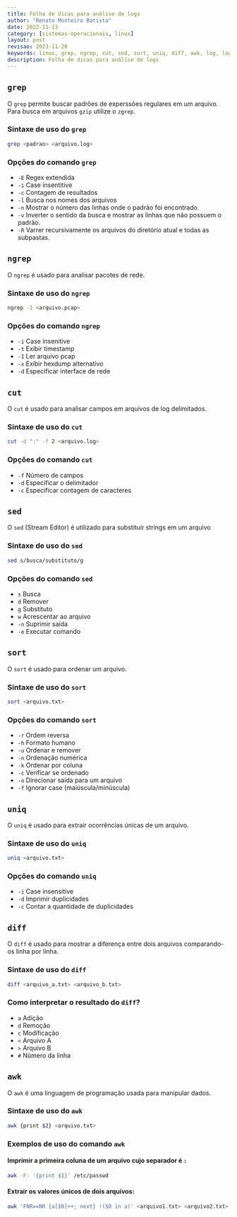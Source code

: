 ```yaml
---
title: Folha de dicas para análise de logs
author: "Renato Monteiro Batista"
date: 2022-11-13
category: [sistemas-operacionais, linux]
layout: post
revisao: 2023-11-20
keywords: linux, grep, ngrep, cut, sed, sort, uniq, diff, awk, log, logs, analise, analisar, parsing, parsear, parse, parsing, log, logs, analise, analisar, parsing, parsear, parse
description: Folha de dicas para análise de logs
---
```


## `grep`

O `grep` permite buscar padrões de experssões regulares em um arquivo. Para busca em arquivos `gzip` utilize o `zgrep`.

### Sintaxe de uso do `grep`

```bash
grep <padrao> <arquivo.log>
```

### Opções do comando `grep`

* `-E` Regex extendida
* `-i` Case insentitive
* `-c` Contagem de resultados
* `-l` Busca nos nomes dos arquivos
* `-n` Mostrar o número das linhas onde o padrão foi encontrado.
* `-v` Inverter o sentido da busca e mostrar as linhas que não possuem o padrão.
* `-R` Varrer recursivamente os arquivos do diretório atual e todas as subpastas.

## `ngrep`

O `ngrep` é usado para analisar pacotes de rede.

### Sintaxe de uso do `ngrep`

```bash
ngrep -I <arquivo.pcap>
```

### Opções do comando `ngrep`

* `-i` Case insenitive
* `-t` Exibir timestamp
* `-I` Ler arquivo pcap
* `-x` Exibir hexdump alternativo
* `-d` Especificar interface de rede

## `cut`

O `cut` é usado para analisar campos em arquivos de log delimitados.

### Sintaxe de uso do `cut`

```bash
cut -d ":" -f 2 <arquivo.log>
```

### Opções do comando `cut`

* `-f` Número de campos
* `-d` Especificar o delimitador
* `-c` Especificar contagem de caracteres

## `sed`

O `sed` (Stream Editor) é utilizado para substituir strings em um arquivo

### Sintaxe de uso do `sed`

```bash
sed s/busca/substituto/g
```

### Opções do comando `sed`

* `s` Busca
* `d` Remover
* `g` Substituto
* `w` Acrescentar ao arquivo
* `-n` Suprimir saída
* `-e` Executar comando

## `sort`

O `sort` é usado para ordenar um arquivo.

### Sintaxe de uso do `sort`

```bash
sort <arquivo.txt>
```

### Opções do comando `sort`

* `-r` Ordem reversa
* `-h` Formato humano
* `-u` Ordenar e remover
* `-n` Ordenação numérica
* `-k` Ordenar por coluna
* `-c` Verificar se ordenado
* `-o` Direcionar saída para um arquivo
* `-f` Ignorar case (maiúscula/minúscula)

## `uniq`

O `uniq` é usado para extrair ocorrências únicas de um arquivo.

### Sintaxe de uso do `uniq`

```bash
uniq <arquivo.txt>
```

### Opções do comando `uniq`

* `-i` Case insensitive
* `-d` Imprimir duplicidades
* `-c` Contar a quantidade de duplicidades

## `diff`

O `diff` é usado para mostrar a diferença entre dois arquivos comparando-os linha por linha.

### Sintaxe de uso do `diff`

```bash
diff <arquivo_a.txt> <arquivo_b.txt>
```

### Como interpretar o resultado do `diff`?

* `a` Adição
* `d` Remoção
* `c` Modificação
* `<` Arquivo A
* `>` Arquivo B
* `#` Número da linha

## `awk`

O `awk` é uma linguagem de programação usada para manipular dados.

### Sintaxe de uso do `awk`

```bash
awk {print $2} <arquivo.txt>
```

### Exemplos de uso do comando `awk`

#### Imprimir a primeira coluna de um arquivo cujo separador é `:`

```bash
awk -F: '{print $1}' /etc/passwd
```

#### Extrair os valores únicos de dois arquivos:

```bash
awk 'FNR==NR {a[$0]++; next} !($0 in a)' <arquivo1.txt> <arquivo2.txt>
```
